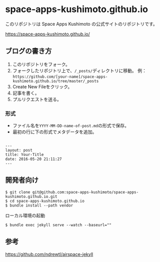 # space-apps-kushimoto.github.io

このリポジトリは Space Apps Kushimoto の公式サイトのリポジトリです。

https://space-apps-kushimoto.github.io/

## ブログの書き方
1. このリポジトリをフォーク。
2. フォークしたリポジトリ上で、`/_posts/`ディレクトリに移動。 例：`https://github.com/[your-name]/space-apps-kushimoto.github.io/tree/master/_posts`
3. Create New Fileをクリック。
4. 記事を書く。
5. プルリクエストを送る。

### 形式
- ファイル名を`YYYY-MM-DD-name-of-post.md`の形式で保存。
- 最初の行に下の形式でメタデータを追加。

```

---
layout: post
title: Your-Title
date: 2016-05-20 21:11:27
---

```

## 開発者向け

```
$ git clone git@github.com:space-apps-kushimoto/space-apps-kushimoto.github.io.git
$ cd space-apps-kushimoto.github.io
$ bundle install --path vendor
```

ローカル環境の起動

```
$ bundle exec jekyll serve --watch --baseurl=""
```

## 参考

https://github.com/ndrewtl/airspace-jekyll
